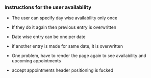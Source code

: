 ### Instructions for the user availability

- The user can specify day wise availability only once
- If they do it again then previous entry is overwritten
- Date wise entry can be one per date
- if another entry is made for same date, it is overwritten

- One problem, have to render the page again to see availability and upcoming appointments
- accept appointments header positioning is fucked
